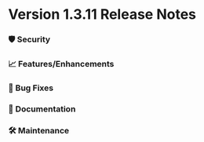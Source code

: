 # Version 1.3.11 Release Notes

### 🛡 Security

### 📈 Features/Enhancements

### 🐛 Bug Fixes

### 📝 Documentation

### 🛠 Maintenance
